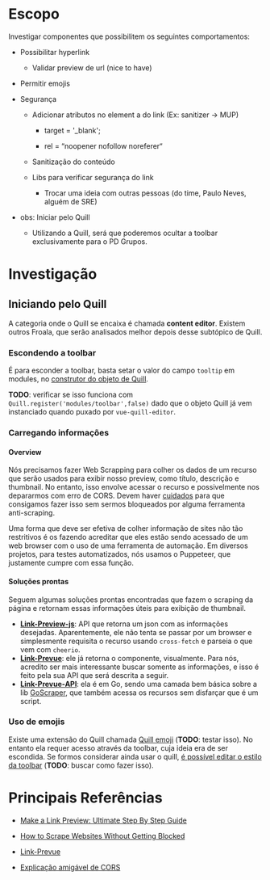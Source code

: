 # Escopo 

Investigar componentes que possibilitem os seguintes comportamentos:

- Possibilitar hyperlink

  - Validar preview de url (nice to have)

- Permitir emojis

- Segurança

  - Adicionar atributos no element a do link  (Ex: sanitizer → MUP)

    - target = '_blank';

    - rel = “noopener nofollow noreferer“

  - Sanitização do conteúdo

  - Libs para verificar segurança do link

    - Trocar uma ideia com outras pessoas (do time, Paulo Neves, alguém de SRE)

- obs: Iniciar pelo Quill

    - Utilizando a Quill, será que poderemos ocultar a toolbar exclusivamente para o PD Grupos.

# Investigação

## Iniciando pelo Quill

A categoria onde o Quill se encaixa é chamada **content editor**. Existem outros Froala, que serão analisados melhor depois desse subtópico de Quill.

### Escondendo a toolbar

É para esconder a toolbar, basta setar o valor do campo ```tooltip``` em modules, no [construtor do objeto de Quill](https://quilljs.com/guides/how-to-customize-quill/).

**TODO**: verificar se isso funciona com ```Quill.register('modules/toolbar',false)``` dado que o objeto Quill já vem instanciado quando puxado por ```vue-quill-editor```.

### Carregando informações

#### Overview

Nós precisamos fazer Web Scrapping para colher os dados de um recurso que serão usados para exibir nosso preview, como título, descrição e thumbnail. No entanto, isso envolve acessar o recurso e possivelmente nos depararmos com erro de CORS. Devem haver [cuidados](https://www.scrapehero.com/how-to-prevent-getting-blacklisted-while-scraping/) para que consigamos fazer isso sem sermos bloqueados por alguma ferramenta anti-scraping.

Uma forma que deve ser efetiva de colher informação de sites não tão restritivos é os fazendo acreditar que eles estão sendo acessado de um web browser com o uso de uma ferramenta de automação. Em diversos projetos, para testes automatizados, nós usamos o Puppeteer, que justamente cumpre com essa função.

#### Soluções prontas

Seguem algumas soluções prontas encontradas que fazem o scraping da página e retornam essas informações úteis para exibição de thumbnail.

- [**Link-Preview-js**](https://github.com/ospfranco/link-preview-js): API que retorna um json com as informações desejadas. Aparentemente, ele não tenta se passar por um browser e simplesmente requisita o recurso usando ```cross-fetch``` e parseia o que vem com ```cheerio```.
- [**Link-Prevue**](https://github.com/nivaldomartinez/link-prevue): ele já retorna o componente, visualmente. Para nós, acredito ser mais interessante buscar somente as informações, e isso é feito pela sua API que será descrita a seguir.
- [**Link-Prevue-API**](https://github.com/nivaldomartinez/link-preview-api): ela é em Go, sendo uma camada bem básica sobre a lib [GoScraper](https://github.com/badoux/goscraper), que também acessa os recursos sem disfarçar que é um script.

### Uso de emojis

Existe uma extensão do Quill chamada [Quill emoji](https://gshow.globo.com/) (**TODO**: testar isso). No entanto ela requer acesso através da toolbar, cuja ideia era de ser escondida. Se formos considerar ainda usar o quill, [é possível editar o estilo da toolbar](https://quilljs.com/guides/how-to-customize-quill/#themes) (**TODO**: buscar como fazer isso).

# Principais Referências

- [Make a Link Preview: Ultimate Step By Step Guide](https://javascript.plainenglish.io/make-a-link-preview-ultimate-step-by-step-guide-5f0ac827cc89)

- [How to Scrape Websites Without Getting Blocked](https://www.scrapehero.com/how-to-prevent-getting-blacklisted-while-scraping/)

- [Link-Prevue](https://github.com/nivaldomartinez/link-prevue)

- [Explicação amigável de CORS](https://dev.to/lydiahallie/cs-visualized-cors-5b8h#cs-cors)